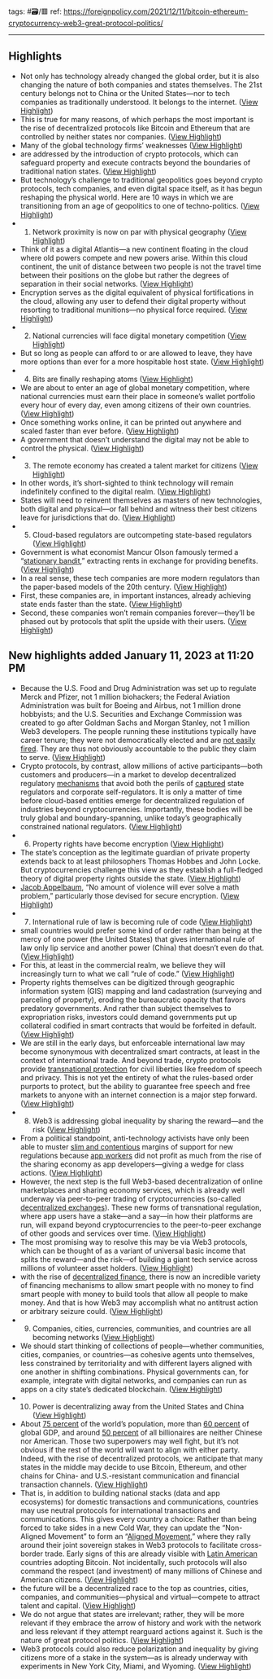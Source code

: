 tags: #🗃/🟥 
ref:
https://foreignpolicy.com/2021/12/11/bitcoin-ethereum-cryptocurrency-web3-great-protocol-politics/

---
## Highlights
- Not only has technology already changed the global order, but it is also changing the nature of both companies and states themselves. The 21st century belongs not to China or the United States—nor to tech companies as traditionally understood. It belongs to the internet. ([View Highlight](https://read.readwise.io/read/01gp967tyeex9d8pqfpwzfxchk))
- This is true for many reasons, of which perhaps the most important is the rise of decentralized protocols like Bitcoin and Ethereum that are controlled by neither states nor companies. ([View Highlight](https://read.readwise.io/read/01gp968c91tzg3062zmez3tx83))
- Many of the global technology firms’ weaknesses ([View Highlight](https://read.readwise.io/read/01gp96dyj0ps59gerx5atrtw0z))
- are addressed by the introduction of crypto protocols, which can safeguard property and execute contracts beyond the boundaries of traditional nation states. ([View Highlight](https://read.readwise.io/read/01gp96e3p7fv6ab2y9mpvz5t1v))
- But technology’s challenge to traditional geopolitics goes beyond crypto protocols, tech companies, and even digital space itself, as it has begun reshaping the physical world. Here are 10 ways in which we are transitioning from an age of geopolitics to one of techno-politics. ([View Highlight](https://read.readwise.io/read/01gp96fyrra9e0p56m6y5bcmnm))
- 1. Network proximity is now on par with physical geography ([View Highlight](https://read.readwise.io/read/01gp96g29xvnk17ne8vhkqs04w))
- Think of it as a digital Atlantis—a new continent floating in the cloud where old powers compete and new powers arise. Within this cloud continent, the unit of distance between two people is not the travel time between their positions on the globe but rather the degrees of separation in their social networks. ([View Highlight](https://read.readwise.io/read/01gp96j1ngcmbyrpyhnv1dgde6))
- Encryption serves as the digital equivalent of physical fortifications in the cloud, allowing any user to defend their digital property without resorting to traditional munitions—no physical force required. ([View Highlight](https://read.readwise.io/read/01gp96nzz4rk10degry542c0ym))
- 2. National currencies will face digital monetary competition ([View Highlight](https://read.readwise.io/read/01gp96pfy4mntytf3hhyapeage))
- But so long as people can afford to or are allowed to leave, they have more options than ever for a more hospitable host state. ([View Highlight](https://read.readwise.io/read/01gp96ykwx9qhtaabzc0ej0grr))
- 4. Bits are finally reshaping atoms ([View Highlight](https://read.readwise.io/read/01gp96z3t5ahqshgverqvqacw7))
- We are about to enter an age of global monetary competition, where national currencies must earn their place in someone’s wallet portfolio every hour of every day, even among citizens of their own countries. ([View Highlight](https://read.readwise.io/read/01gp96s46qdcc78ejbfm7hpnc1))
- Once something works online, it can be printed out anywhere and scaled faster than ever before. ([View Highlight](https://read.readwise.io/read/01gp9709j9tbk6a54d8a7fq6t1))
- A government that doesn’t understand the digital may not be able to control the physical. ([View Highlight](https://read.readwise.io/read/01gp972ywt4az2n0sk6ktdwmjk))
- 3. The remote economy has created a talent market for citizens ([View Highlight](https://read.readwise.io/read/01gp96t9ez4bjdec5y3e440d5c))
- In other words, it’s short-sighted to think technology will remain indefinitely confined to the digital realm. ([View Highlight](https://read.readwise.io/read/01gp972aq27padmm8rxr9dvdqv))
- States will need to reinvent themselves as masters of new technologies, both digital and physical—or fall behind and witness their best citizens leave for jurisdictions that do. ([View Highlight](https://read.readwise.io/read/01gp973rpk0whm1hn18x6j90hc))
- 5. Cloud-based regulators are outcompeting state-based regulators ([View Highlight](https://read.readwise.io/read/01gp973v951rv0wbs1kmyenhgz))
- Government is what economist Mancur Olson famously termed a “[stationary bandit](https://www.jstor.org/stable/2938736),” extracting rents in exchange for providing benefits. ([View Highlight](https://read.readwise.io/read/01gp96xf1x4g6zjtmkjrzhr76v))
- In a real sense, these tech companies are more modern regulators than the paper-based models of the 20th century. ([View Highlight](https://read.readwise.io/read/01gp977xk0q9nbfq03w8z74sny))
- First, these companies are, in important instances, already achieving state ends faster than the state. ([View Highlight](https://read.readwise.io/read/01gp978at48zqk0czwp42r75cf))
- Second, these companies won’t remain companies forever—they’ll be phased out by protocols that split the upside with their users. ([View Highlight](https://read.readwise.io/read/01gp9790mrvqpjgazy0q6dfceg))
## New highlights added January 11, 2023 at 11:20 PM
- Because the U.S. Food and Drug Administration was set up to regulate Merck and Pfizer, not 1 million biohackers; the Federal Aviation Administration was built for Boeing and Airbus, not 1 million drone hobbyists; and the U.S. Securities and Exchange Commission was created to go after Goldman Sachs and Morgan Stanley, not 1 million Web3 developers. The people running these institutions typically have career tenure; they were not democratically elected and are [not easily fired](https://www.opm.gov/policy-data-oversight/employee-relations/reference-materials/douglas-factors.pdf). They are thus not obviously accountable to the public they claim to serve. ([View Highlight](https://read.readwise.io/read/01gpe3b70t3a0m80maht860fec))
- Crypto protocols, by contrast, allow millions of active participants—both customers and producers—in a market to develop decentralized regulatory [mechanisms](https://consensys.net/blockchain-use-cases/decentralized-finance/) that avoid both the perils of [captured](https://www.aei.org/carpe-diem/nobel-economist-george-stigler-on-capture-theory-and-the-inevitability-of-businesses-seeking-regulation-and-tariffs/) state regulators and corporate self-regulators. It is only a matter of time before cloud-based entities emerge for decentralized regulation of industries beyond cryptocurrencies. Importantly, these bodies will be truly global and boundary-spanning, unlike today’s geographically constrained national regulators. ([View Highlight](https://read.readwise.io/read/01gpe4gb5zsjtjp1gc100qsg9e))
- 6. Property rights have become encryption ([View Highlight](https://read.readwise.io/read/01gpe4gdfarb7d9wq7mf4gxhd9))
- The state’s conception as the legitimate guardian of private property extends back to at least philosophers Thomas Hobbes and John Locke. But cryptocurrencies challenge this view as they establish a full-fledged theory of digital property rights outside the state. ([View Highlight](https://read.readwise.io/read/01gpe4k04gpw46xevq98n094yg))
- [Jacob Appelbaum](https://archive.org/details/pdfy-ekVVZgGOThtG6fXb/page/n69/mode/2up?q=math), “No amount of violence will ever solve a math problem,” particularly those devised for secure encryption. ([View Highlight](https://read.readwise.io/read/01gpe4k8zepdxh46bxb7bwcw59))
- 7. International rule of law is becoming rule of code ([View Highlight](https://read.readwise.io/read/01gpe4kcfc0a1awjbwwmspxpbv))
- small countries would prefer some kind of order rather than being at the mercy of one power (the United States) that gives international rule of law only lip service and another power (China) that doesn’t even do that. ([View Highlight](https://read.readwise.io/read/01gpe4qvre301v2gc3c66mvg0m))
- For this, at least in the commercial realm, we believe they will increasingly turn to what we call “rule of code.” ([View Highlight](https://read.readwise.io/read/01gpe4r5z8q4zgk4wwaj5z1fca))
- Property rights themselves can be digitized through geographic information system (GIS) mapping and land cadastration (surveying and parceling of property), eroding the bureaucratic opacity that favors predatory governments. And rather than subject themselves to expropriation risks, investors could demand governments put up collateral codified in smart contracts that would be forfeited in default. ([View Highlight](https://read.readwise.io/read/01gpe4tk73c9t6x4stnfvqhzf6))
- We are still in the early days, but enforceable international law may become synonymous with decentralized smart contracts, at least in the context of international trade. And beyond trade, crypto protocols provide [transnational protection](https://bariweiss.substack.com/p/is-bitcoin-anarchy-or-civilization) for civil liberties like freedom of speech and privacy. This is not yet the entirety of what the rules-based order purports to protect, but the ability to guarantee free speech and free markets to anyone with an internet connection is a major step forward. ([View Highlight](https://read.readwise.io/read/01gpe4wvn5fzvn8fasdh1dbe4k))
- 8. Web3 is addressing global inequality by sharing the reward—and the risk ([View Highlight](https://read.readwise.io/read/01gpe4wxqq2cdy2mcvfyzgm56a))
- From a political standpoint, anti-technology activists have only been able to muster [slim and contentious](https://www.jdsupra.com/legalnews/the-battle-continues-prop-22-struck-5046989/) margins of support for new regulations because [app workers](https://rein.pk/replacing-middle-management-with-apis) did not profit as much from the rise of the sharing economy as app developers—giving a wedge for class actions. ([View Highlight](https://read.readwise.io/read/01gpe38788t72fcmbqv5dxbn6r))
- However, the next step is the full Web3-based decentralization of online marketplaces and sharing economy services, which is already well underway via peer-to-peer trading of cryptocurrencies (so-called [decentralized exchanges](https://coinmarketcap.com/rankings/exchanges/dex/)). These new forms of transnational regulation, where app users have a stake—and a say—in how their platforms are run, will expand beyond cryptocurrencies to the peer-to-peer exchange of other goods and services over time. ([View Highlight](https://read.readwise.io/read/01gpe38nmhwq4qf5ahnwnfywk3))
- The most promising way to resolve this may be via Web3 protocols, which can be thought of as a variant of universal basic income that splits the reward—and the risk—of building a giant tech service across millions of volunteer asset holders. ([View Highlight](https://read.readwise.io/read/01gpe547p8qz7z8nfpxxc5mah0))
- with the rise of [decentralized finance](https://defipulse.com/), there is now an incredible variety of financing mechanisms to allow smart people with no money to find smart people with money to build tools that allow all people to make money. And that is how Web3 may accomplish what no antitrust action or arbitrary seizure could. ([View Highlight](https://read.readwise.io/read/01gpe55gxgztd7xb5kbv0rn4g4))
- 9. Companies, cities, currencies, communities, and countries are all becoming networks ([View Highlight](https://read.readwise.io/read/01gpe55jg1jj671ekfkx8759vb))
- We should start thinking of collections of people—whether communities, cities, companies, or countries—as cohesive agents unto themselves, less constrained by territoriality and with different layers aligned with one another in shifting combinations. Physical governments can, for example, integrate with digital networks, and companies can run as apps on a city state’s dedicated blockchain. ([View Highlight](https://read.readwise.io/read/01gpe580k10qscfwzsr8fb76bd))
- 10. Power is decentralizing away from the United States and China ([View Highlight](https://read.readwise.io/read/01gpe5dswzfbb0a8d7pdt7v47w))
- About [75 percent](https://www.worldometers.info/world-population/) of the world’s population, more than [60 percent](https://www.theglobaleconomy.com/rankings/gdp_share/) of global GDP, and around [50 percent](https://www.bloomberg.com/news/articles/2016-07-26/the-geography-of-the-world-s-billionaires?sref=wAVxlDts) of all billionaires are neither Chinese nor American. Those two superpowers may well fight, but it’s not obvious if the rest of the world will want to align with either party. Indeed, with the rise of decentralized protocols, we anticipate that many states in the middle may decide to use Bitcoin, Ethereum, and other chains for China- and U.S.-resistant communication and financial transaction channels. ([View Highlight](https://read.readwise.io/read/01gpe5fmzcnvs9ryqq5919w3hj))
- That is, in addition to building national stacks (data and app ecosystems) for domestic transactions and communications, countries may use neutral protocols for international transactions and communications. This gives every country a choice: Rather than being forced to take sides in a new Cold War, they can update the “Non-Aligned Movement” to form an “[Aligned Movement](https://balajis.com/why-india-should-buy-bitcoin/#the-decentralized-movement),” where they rally around their joint sovereign stakes in Web3 protocols to facilitate cross-border trade. Early signs of this are already visible with [Latin American](https://twitter.com/balajis/status/1402279912623464458) countries adopting Bitcoin. Not incidentally, such protocols will also command the respect (and investment) of many millions of Chinese and American citizens. ([View Highlight](https://read.readwise.io/read/01gpe5h0znsedr6m7pngynpqst))
- the future will be a decentralized race to the top as countries, cities, companies, and communities—physical and virtual—compete to attract talent and capital. ([View Highlight](https://read.readwise.io/read/01gpe5hnw4w251em9t1rsbhaat))
- We do not argue that states are irrelevant; rather, they will be more relevant if they embrace the arrow of history and work with the network and less relevant if they attempt rearguard actions against it. Such is the nature of great protocol politics. ([View Highlight](https://read.readwise.io/read/01gpe5j5vtt9nds1s5s562qwez))
- Web3 protocols could also reduce polarization and inequality by giving citizens more of a stake in the system—as is already underway with experiments in New York City, Miami, and Wyoming. ([View Highlight](https://read.readwise.io/read/01gpe5m3mwej5d9500jrdx40ra))

